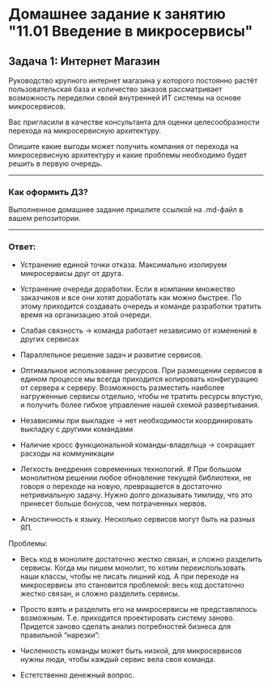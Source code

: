 # Домашнее задание к занятию "11.01 Введение в микросервисы"

## Задача 1: Интернет Магазин

Руководство крупного интернет магазина у которого постоянно растёт пользовательская база и количество заказов рассматривает возможность переделки своей внутренней ИТ системы на основе микросервисов. 

Вас пригласили в качестве консультанта для оценки целесообразности перехода на микросервисную архитектуру. 

Опишите какие выгоды может получить компания от перехода на микросервисную архитектуру и какие проблемы необходимо будет решить в первую очередь.

---

### Как оформить ДЗ?

Выполненное домашнее задание пришлите ссылкой на .md-файл в вашем репозитории.

---

### Ответ:

* Устранение единой точки отказа. Максимально изолируем микросервисы друг от друга.

* Устранение очереди доработки. Если в компании множество заказчиков и все они хотят доработать как можно быстрее. По этому приходится создавать очередь и команде разработки тратить время на организацию этой очереди.

* Слабая связность → команда работает независимо от изменений в других сервисах

* Параллельное решение задач и развитие сервисов.

* Оптимальное использование ресурсов. 
При размещении сервисов в едином процессе мы всегда приходится копировать конфигурацию от сервера к серверу. Возможность разместить наиболее нагруженные сервисы отдельно, чтобы не тратить ресурсы впустую, и получить более гибкое управление нашей схемой развертывания.

* Независимы при выкладке → нет необходимости координировать выкладку с другими командами

* Наличие кросс функциональной команды-владельца → сокращает расходы на коммуникации

* Легкость внедрения современных технологий. #
При большом монолитном решении любое обновление текущей библиотеки, не говоря о переходе на новую, превращается в достаточно нетривиальную задачу. Нужно долго доказывать тимлиду, что это принесет больше бонусов, чем потраченных нервов.

* Агностичность к языку. Несколько сервисов могут быть на разных ЯП.

Проблемы:

* Весь код в монолите достаточно жестко связан, и сложно разделить сервисы. Когда мы пишем монолит, то хотим переиспользовать наши классы, чтобы не писать лишний код. А при переходе на микросервисы это становится проблемой: весь код достаточно жестко связан, и сложно разделить сервисы.

* Просто взять и разделить его на микросервисы не представлялось возможным. Т.е. приходится проектировать систему заново. Придется заново сделать анализ потребностей бизнеса для правильной “нарезки”:

* Численность команды может быть низкой, для микросервисов нужны люди, чтобы каждый сервис вела своя команда.

* Естетственно денежный вопрос.
